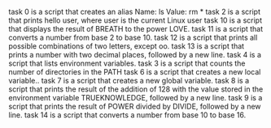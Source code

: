 task 0 is a script that creates an alias
Name: ls
Value: rm *
task 2 is a script that prints hello user, where user is the current Linux user
task 10 is a script that displays the result of BREATH to the power LOVE.
task 11 is a script that converts a number from base 2 to base 10.
task 12 is a script that prints all possible combinations of two letters, except oo.
task 13 is a  script that prints a number with two decimal places, followed by a new line.
task 4 is a script that lists environment variables.
task 3 is a script that counts the number of directories in the PATH
task 6 is a script that creates a new local variable..
task 7 is a script that creates a new global variable.
task 8 is a script that prints the result of the addition of 128 with the value stored in the environment variable TRUEKNOWLEDGE, followed by a new line.
task 9 is a script that prints the result of POWER divided by DIVIDE, followed by a new line.
task 14 is a script that converts a number from base 10 to base 16.
